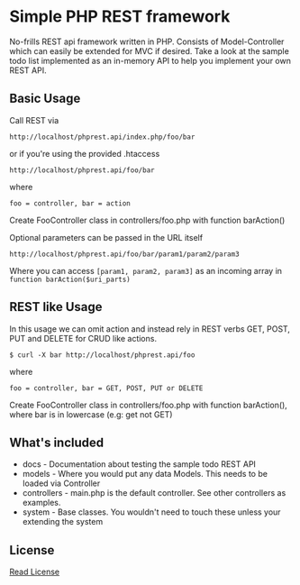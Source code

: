 # Simple PHP REST framework

No-frills REST api framework written in PHP. Consists of Model-Controller which can easily be extended for MVC if desired. Take a look at the sample todo list implemented as an in-memory API to help you implement your own REST API.

## Basic Usage

Call REST via 

```
http://localhost/phprest.api/index.php/foo/bar
```

or if you're using the provided .htaccess

```
http://localhost/phprest.api/foo/bar
```

where

```
foo = controller, bar = action
```

Create FooController class in controllers/foo.php with function barAction()

Optional parameters can be passed in the URL itself

```
http://localhost/phprest.api/foo/bar/param1/param2/param3
```

Where you can access ```[param1, param2, param3]``` as an incoming array in ```function barAction($uri_parts)```

## REST like Usage

In this usage we can omit action and instead rely in REST verbs GET, POST, PUT and DELETE for CRUD like actions.

```
$ curl -X bar http://localhost/phprest.api/foo
```

where

```
foo = controller, bar = GET, POST, PUT or DELETE
```

Create FooController class in controllers/foo.php with function barAction(), where bar is in lowercase (e.g: get not GET)

## What's included

* docs - Documentation about testing the sample todo REST API 
* models - Where you would put any data Models. This needs to be loaded via Controller
* controllers - main.php is the default controller. See other controllers as examples.
* system - Base classes. You wouldn't need to touch these unless your extending the system

## License

[Read License](http://www.wtfpl.net/txt/copying)
